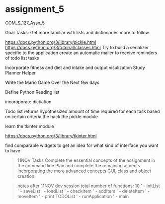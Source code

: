 # assignment_5
COM_S_127_Assn_5

Goal Tasks:
  Get more familiar with lists and dictionaries
  more to follow



https://docs.python.org/3/library/pickle.html
https://docs.python.org/3/tutorial/classes.html
Try to build a serializer specific to the application
create an automatic mailer to receive reminders of todo list tasks

Incorporate fitness and diet and intake and output visulization
	Study Planner Helper


Write the Mario Game Over the Next few days

Define Python Reading list

incoroporate dictiation

Todo list returns hypothesized amount of time required for each task based on certain criteria the
hack the pickle module

learn the  tkinter module

https://docs.python.org/3/library/tkinter.html

find comparable widgets to get an idea for what kind of interface you want to have

>11NOV Tasks
>Complete the essential concepts of the assignment in the command line
>Plan and complete the remaining aspects incorporating the more advanced concepts
>GUI, class and object creation

>notes after 11NOV dev session
>total number of functions: 10
>' - initList
>' - saveList
>' - loadList
>' - checkItem
>' - addItem
>' - deleteItem
>' - moveItem
>' - print TODOList
>' - runApplication
>' - main

